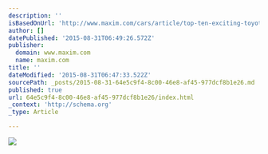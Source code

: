 ```yaml
---
description: ''
isBasedOnUrl: 'http://www.maxim.com/cars/article/top-ten-exciting-toyotas'
author: []
datePublished: '2015-08-31T06:49:26.572Z'
publisher:
  domain: www.maxim.com
  name: maxim.com
title: ''
dateModified: '2015-08-31T06:47:33.522Z'
sourcePath: _posts/2015-08-31-64e5c9f4-8c00-46e8-af45-977dcf8b1e26.md
published: true
url: 64e5c9f4-8c00-46e8-af45-977dcf8b1e26/index.html
_context: 'http://schema.org'
_type: Article

---
```

![](http://www.maxim.com/sites/default/files/styles/custom_crop/public/editor/2015/08/1967_Toyota_2000GT_002.jpg?itok=lKrEdnwS)